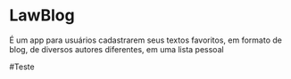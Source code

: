 # LawBlog
É um app para usuários cadastrarem seus textos favoritos, em formato de blog, de diversos autores diferentes, em uma lista pessoal

#Teste
